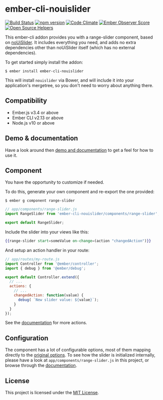 # ember-cli-nouislider

[![Build Status](https://travis-ci.org/kennethkalmer/ember-cli-nouislider.svg)](https://travis-ci.org/kennethkalmer/ember-cli-nouislider)
[![npm version](https://badge.fury.io/js/ember-cli-nouislider.svg)](http://badge.fury.io/js/ember-cli-nouislider)
[![Code Climate](https://codeclimate.com/github/kennethkalmer/ember-cli-nouislider/badges/gpa.svg)](https://codeclimate.com/github/kennethkalmer/ember-cli-nouislider)
[![Ember Observer Score](http://emberobserver.com/badges/ember-cli-nouislider.svg)](http://emberobserver.com/addons/ember-cli-nouislider)
[![Open Source Helpers](https://www.codetriage.com/kennethkalmer/ember-cli-nouislider/badges/users.svg)](https://www.codetriage.com/kennethkalmer/ember-cli-nouislider)

This ember-cli addon provides you with a range-slider component, based on
[noUiSlider](http://refreshless.com/nouislider). It includes everything you need,
and adds no extra dependencies other than noUiSlider itself (which has no external dependencies).

To get started simply install the addon:

```
$ ember install ember-cli-nouislider
```

This will install `nouislider` via Bower, and will include it into your application's
mergetree, so you don't need to worry about anything there.

## Compatibility

* Ember.js v3.4 or above
* Ember CLI v2.13 or above
* Node.js v10 or above

## Demo & documentation

Have a look around then [demo and documentation](http://kennethkalmer.github.com/ember-cli-nouislider)
to get a feel for how to use it.

## Component

You have the opportunity to customize if needed.

To do this, generate your own component and re-export
the one provided:

```
$ ember g component range-slider
```

```js
// app/components/range-slider.js
import RangeSlider from 'ember-cli-nouislider/components/range-slider';

export default RangeSlider;
```

Include the slider into your views like this:

```handlebars
{{range-slider start=someValue on-change=(action "changedAction")}}
```

And setup an action handler in your route:

```js
// app/routes/my-route.js
import Controller from '@ember/controller';
import { debug } from '@ember/debug';

export default Controller.extend({
  // ...
  actions: {
    // ...
    changedAction: function(value) {
      debug( `New slider value: ${value}`);
    }
  }
});
```

See the [documentation](https://kennethkalmer.github.com/ember-cli-nouislider/)
for more actions.

## Configuration

The component has a lot of configurable options, most of them mapping directly
to the [original options](http://refreshless.com/nouislider/slider-options/).
To see how the slider is initialized internally, please have a look at
`app/components/range-slider.js` in this project, or browse through the
[documentation](https://kennethkalmer.github.com/ember-cli-nouislider).


## License

This project is licensed under the [MIT License](LICENSE.md).
